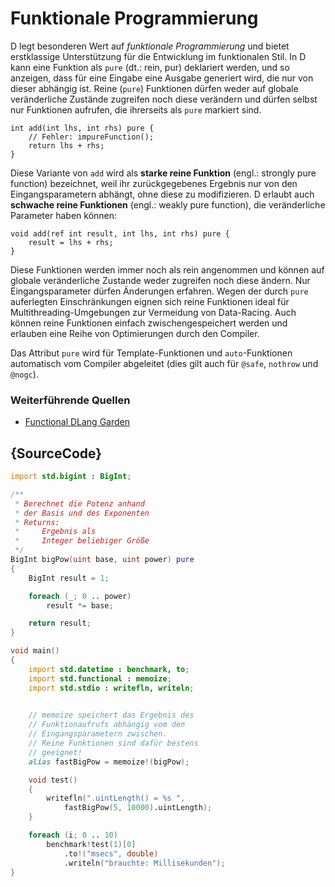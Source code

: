 # Funktionale Programmierung

D legt besonderen Wert auf *funktionale Programmierung* und
bietet erstklassige Unterstützung für die Entwicklung im 
funktionalen Stil. 
In D kann eine Funktion als `pure` (dt.: rein, pur) deklariert
werden, und so anzeigen, dass für eine Eingabe eine Ausgabe 
generiert wird, die nur von dieser abhängig ist.
Reine (`pure`) Funktionen dürfen weder auf globale veränderliche Zustände
zugreifen noch diese verändern und dürfen selbst nur Funktionen 
aufrufen, die ihrerseits als `pure` markiert sind.

    int add(int lhs, int rhs) pure {
        // Fehler: impureFunction();
        return lhs + rhs;
    }

Diese Variante von `add` wird als **starke reine Funktion**
(engl.: strongly pure function) bezeichnet, weil ihr 
zurückgegebenes Ergebnis nur von den Eingangsparametern 
abhängt, ohne diese zu modifizieren. D erlaubt auch **schwache
reine Funktionen** (engl.: weakly pure function),
die veränderliche Parameter haben können:

    void add(ref int result, int lhs, int rhs) pure {
        result = lhs + rhs;
    }

Diese Funktionen werden immer noch als rein angenommen und 
können auf globale veränderliche Zustande weder zugreifen
noch diese ändern. Nur Eingangsparameter dürfen Änderungen 
erfahren.
Wegen der durch `pure` auferlegten Einschränkungen eignen
sich reine Funktionen ideal für Multithreading-Umgebungen 
zur Vermeidung von Data-Racing. Auch können reine Funktionen
einfach zwischengespeichert werden und erlauben eine Reihe 
von Optimierungen durch den Compiler.

Das Attribut `pure` wird für Template-Funktionen und 
`auto`-Funktionen automatisch vom Compiler abgeleitet 
(dies gilt auch für `@safe`, `nothrow` und `@nogc`).

### Weiterführende Quellen

- [Functional DLang Garden](https://garden.dlang.io/)

## {SourceCode}

```d
import std.bigint : BigInt;

/**
 * Berechnet die Potenz anhand
 * der Basis und des Exponenten
 * Returns:
 *     Ergebnis als
 *     Integer beliebiger Größe
 */
BigInt bigPow(uint base, uint power) pure
{
    BigInt result = 1;

    foreach (_; 0 .. power)
        result *= base;

    return result;
}

void main()
{
    import std.datetime : benchmark, to;
    import std.functional : memoize;
    import std.stdio : writefln, writeln;

    
    // memoize speichert das Ergebnis des 
    // Funktionaufrufs abhängig vom den 
    // Eingangsparametern zwischen.
    // Reine Funktionen sind dafür bestens
    // geeignet!
    alias fastBigPow = memoize!(bigPow);

    void test()
    {
        writefln(".uintLength() = %s ",
            fastBigPow(5, 10000).uintLength);
    }

    foreach (i; 0 .. 10)
        benchmark!test(1)[0]
        	.to!("msecs", double)
        	.writeln("brauchte: Millisekunden");          
}
```
